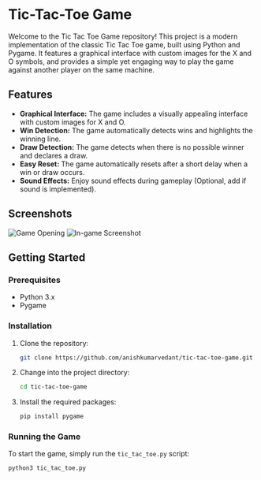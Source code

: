 # Tic-Tac-Toe Game

Welcome to the Tic Tac Toe Game repository! This project is a modern implementation of the classic Tic Tac Toe game, built using Python and Pygame. It features a graphical interface with custom images for the X and O symbols, and provides a simple yet engaging way to play the game against another player on the same machine.

## Features

- **Graphical Interface:** The game includes a visually appealing interface with custom images for X and O.
- **Win Detection:** The game automatically detects wins and highlights the winning line.
- **Draw Detection:** The game detects when there is no possible winner and declares a draw.
- **Easy Reset:** The game automatically resets after a short delay when a win or draw occurs.
- **Sound Effects:** Enjoy sound effects during gameplay (Optional, add if sound is implemented).

## Screenshots

![Game Opening](path_to_your_opening_image)
![In-game Screenshot](path_to_in_game_screenshot)

## Getting Started

### Prerequisites

- Python 3.x
- Pygame

### Installation

1. Clone the repository:
    ```bash
    git clone https://github.com/anishkumarvedant/tic-tac-toe-game.git
    ```

2. Change into the project directory:
    ```bash
    cd tic-tac-toe-game
    ```

3. Install the required packages:
    ```bash
    pip install pygame
    ```

### Running the Game

To start the game, simply run the `tic_tac_toe.py` script:
```bash
python3 tic_tac_toe.py
